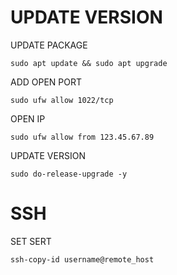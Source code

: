 # UPDATE VERSION
UPDATE PACKAGE
```
sudo apt update && sudo apt upgrade
```
ADD OPEN PORT
```
sudo ufw allow 1022/tcp
```
OPEN IP
```
sudo ufw allow from 123.45.67.89
```
UPDATE VERSION
```
sudo do-release-upgrade -y
```
# SSH
SET SERT
```
ssh-copy-id username@remote_host
```
